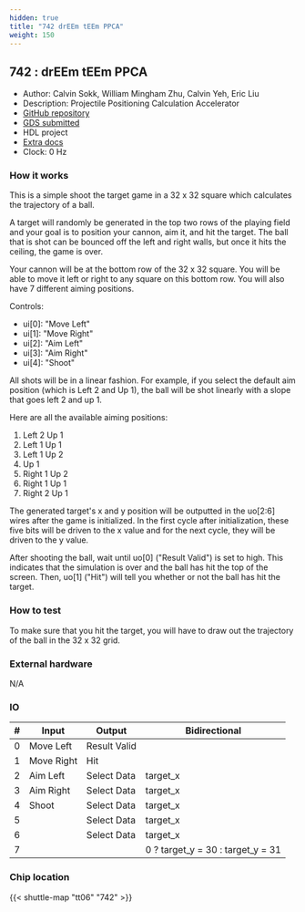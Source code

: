 ```yaml
---
hidden: true
title: "742 drEEm tEEm PPCA"
weight: 150
---
```


## 742 : drEEm tEEm PPCA

* Author: Calvin Sokk, William Mingham Zhu, Calvin Yeh, Eric Liu
* Description: Projectile Positioning Calculation Accelerator
* [GitHub repository](https://github.com/calsokk/tt6_drEEm_tEEm_ppca)
* [GDS submitted](https://github.com/calsokk/tt6_drEEm_tEEm_ppca/actions/runs/8751047037)
* HDL project
* [Extra docs]()
* Clock: 0 Hz

<!---

This file is used to generate your project datasheet. Please fill in the information below and delete any unused
sections.

You can also include images in this folder and reference them in the markdown. Each image must be less than
512 kb in size, and the combined size of all images must be less than 1 MB.
-->


### How it works

This is a simple shoot the target game in a 32 x 32 square which calculates the trajectory of a ball.

A target will randomly be generated in the top two rows of the playing field and your goal is to position your cannon, aim it, and hit the target. The ball that is shot can be bounced off the left and right walls, but once it hits the ceiling, the game is over.

Your cannon will be at the bottom row of the 32 x 32 square. You will be able to move it left or right to any square on this bottom row. You will also have 7 different aiming positions.

Controls:

- ui[0]: "Move Left"
- ui[1]: "Move Right"
- ui[2]: "Aim Left"
- ui[3]: "Aim Right"
- ui[4]: "Shoot"

All shots will be in a linear fashion. For example, if you select the default aim position (which is Left 2 and Up 1), the ball will be shot linearly with a slope that goes left 2 and up 1.

Here are all the available aiming positions:

1. Left 2 Up 1
2. Left 1 Up 1
3. Left 1 Up 2
4. Up 1
5. Right 1 Up 2
6. Right 1 Up 1
7. Right 2 Up 1

The generated target's x and y position will be outputted in the uo[2:6] wires after the game is initialized. In the first cycle after initialization, these five bits will be driven to the x value and for the next cycle, they will be driven to the y value.

After shooting the ball, wait until uo[0] ("Result Valid") is set to high. This indicates that the simulation is over and the ball has hit the top of the screen. Then, uo[1] ("Hit") will tell you whether or not the ball has hit the target.

### How to test

To make sure that you hit the target, you will have to draw out the trajectory of the ball in the 32 x 32 grid.

### External hardware

N/A


### IO

| #             | Input    | Output   | Bidirectional   |
| ------------- | -------- | -------- | --------------- |
| 0 | Move Left  | Result Valid  |         |
| 1 | Move Right  | Hit  |         |
| 2 | Aim Left  | Select Data  | target_x        |
| 3 | Aim Right  | Select Data  | target_x        |
| 4 | Shoot  | Select Data  | target_x        |
| 5 |   | Select Data  | target_x        |
| 6 |   | Select Data  | target_x        |
| 7 |   |   | 0 ? target_y = 30 : target_y = 31        |


### Chip location

{{< shuttle-map "tt06" "742" >}}

